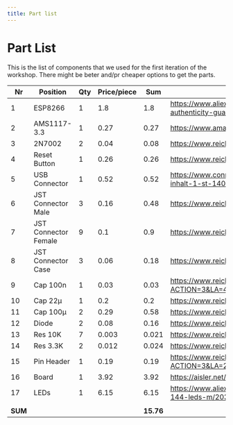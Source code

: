 ```yaml
---
title: Part list
---
```


# Part List

This is the list of components that we used for the first iteration of the workshop.
There might be beter and/pr cheaper options to get the parts.

|  **Nr** | **Position** | **Qty** | **Price/piece** | **Sum** | **Seller-Link** |
|  ------ | ------ | ------ | ------ | ------ | ------ |
|  1 | ESP8266 | 1 | 1.8 | 1.8 | https://www.aliexpress.com/item/10PCS-Esp8266-WiFi-series-of-model-ESP-12-ESP-12F-esp12F-esp12-authenticity-guaranteed/32642750506.html?spm=a2g0s.9042311.0.0.GtOoML |
|  2 | AMS1117-3.3 | 1 | 0.27 | 0.27 | https://www.amazon.de/gp/product/B00NQ6Y31C/ref=od_aui_detailpages00?ie=UTF8&psc=1 |
|  3 | 2N7002 | 2 | 0.04 | 0.08 | https://www.reichelt.de/2N-7002-SMD/3/index.html?ACTION=3&LA=55&ARTICLE=41142 |
|  4 | Reset Button | 1 | 0.26 | 0.26 | https://www.reichelt.de/TASTER-9314/3/index.html?ACTION=3&LA=55&ARTICLE=44510 |
|  5 | USB Connector | 1 | 0.52 | 0.52 | https://www.conrad.de/de/einbaubuchse-micro-usb-typ-b-20-buchse-einbau-horizontal-usb-1-port-fci-inhalt-1-st-1401794.html |
|  6 | JST Connector Male | 3 | 0.16 | 0.48 | https://www.reichelt.de/JST-XH3P-ST/3/index.html?ACTION=3&LA=55&ARTICLE=185074 |
|  7 | JST Connector Female | 9 | 0.1 | 0.9 | https://www.reichelt.de/JST-XH-CKB/3/index.html?ACTION=3&LA=55&ARTICLE=185091 |
|  8 | JST Connector Case | 3 | 0.06 | 0.18 | https://www.reichelt.de/JST-XH3P-BU/3/index.html?ACTION=3&LA=55&ARTICLE=185086 |
|  9 | Cap 100n | 1 | 0.03 | 0.03 | https://www.reichelt.de/Vielschicht-SMD-G0603/KEM-Y5V0603-100N/3/index.html?ACTION=3&LA=446&ARTICLE=207005&GROUPID=3166&artnr=KEM+Y5V0603+100N&SEARCH=100n%2B0603 |
|  10 | Cap 22µ | 1 | 0.2 | 0.2 | https://www.reichelt.de/T491B-22U-16/3/index.html?ACTION=3&LA=55&ARTICLE=206454 |
|  11 | Cap 100µ | 2 | 0.29 | 0.58 | https://www.reichelt.de/T491C-100U-10/3/index.html?ACTION=3&LA=55&ARTICLE=206478 |
|  12 | Diode | 2 | 0.08 | 0.16 | https://www.reichelt.de/RS-1B/3/index.html?ACTION=3&LA=55&ARTICLE=146612 |
|  13 | Res 10K | 7 | 0.003 | 0.021 | https://www.reichelt.de/RND-0603-1-10K/3/index.html?ACTION=3&LA=55&ARTICLE=183077 |
|  14 | Res 3.3K | 2 | 0.012 | 0.024 | https://www.reichelt.de/RND-0603-5-3-3K/3/index.html?ACTION=3&LA=55&ARTICLE=183127 |
|  15 | Pin Header | 1 | 0.19 | 0.19 | https://www.reichelt.de/Stiftleisten/MPE-087-2-008/3/index.html?ACTION=3&LA=2&ARTICLE=119894&GROUPID=7434&artnr=MPE+087-2-008&SEARCH=%252A |
|  16 | Board | 1 | 3.92 | 3.92 | https://aisler.net/janLo/my-project-repository/blinkenhat |
|  17 | LEDs | 1 | 6.15 | 6.15 | https://www.aliexpress.com/item/1m-4m-5m-WS2812B-Smart-led-pixel-strip-Black-White-PCB-30-60-144-leds-m/2036819167.html?spm=a2g0s.9042311.0.0.V9w03r |
|   |  |  |  |  |  |
|  **SUM** |  |  |  | **15.76** |  |
